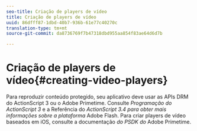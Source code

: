 ```yaml
---
seo-title: Criação de players de vídeo
title: Criação de players de vídeo
uuid: 86dfff87-1dbd-40b7-936b-61e77c40270c
translation-type: tm+mt
source-git-commit: da8736769f7b47318dbd955aa854f83ae64d6d7b

---
```



# Criação de players de vídeo{#creating-video-players}

Para reproduzir conteúdo protegido, seu aplicativo deve usar as APIs DRM do ActionScript 3 ou o Adobe Primetime. Consulte *Programação do ActionScript 3* e a Referência do *ActionScript 3.4 para obter mais informações sobre a plataforma* Adobe Flash. Para criar players de vídeo baseados em iOS, consulte a documentação *do PSDK do* Adobe Primetime.
